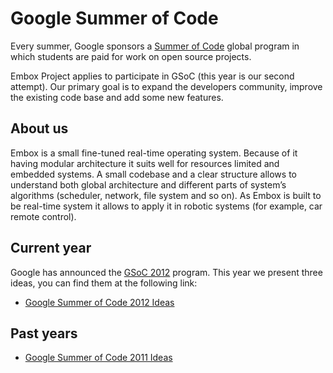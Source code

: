# Google Summer of Code #

Every summer, Google sponsors a [Summer of Code](http://code.google.com/soc/) global program in which students are paid for work on open source projects.

Embox Project applies to participate in GSoC (this year is our second attempt).
Our primary goal is to expand the developers community, improve the existing code base and add some new features.

## About us ##
Embox is a small fine-tuned real-time operating system. Because of it having modular architecture it suits well for resources limited and embedded systems.
A small codebase and a clear structure allows to understand both global architecture and different parts of system’s algorithms (scheduler, network, file system and so on).
As Embox is built to be real-time system it allows to apply it in robotic systems (for example, car remote control).

## Current year ##
Google has announced the [GSoC 2012](http://www.google-melange.com/) program. This year we present three ideas, you can find them at the following link:
  * [Google Summer of Code 2012 Ideas](GSoC2012.md)

## Past years ##
  * [Google Summer of Code 2011 Ideas](GSoC2011.md)